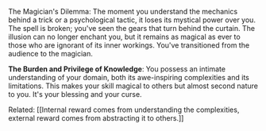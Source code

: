 The Magician's Dilemma: The moment you understand the mechanics behind a trick or a psychological tactic, it loses its mystical power over you. The spell is broken; you've seen the gears that turn behind the curtain. The illusion can no longer enchant you, but it remains as magical as ever to those who are ignorant of its inner workings. You've transitioned from the audience to the magician.

**The Burden and Privilege of Knowledge**: You possess an intimate understanding of your domain, both its awe-inspiring complexities and its limitations. This makes your skill magical to others but almost second nature to you. It's your blessing and your curse.

Related: [[Internal reward comes from understanding the complexities, external reward comes from abstracting it to others.]]

